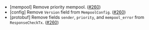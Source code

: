 - [mempool] Remove priority mempool. 
  ([\#260](https://github.com/cometbft/cometbft/issues/260))
- [config] Remove `Version` field from `MempoolConfig`. 
  ([\#260](https://github.com/cometbft/cometbft/issues/260))
- [protobuf] Remove fields `sender`, `priority`, and `mempool_error` from
  `ResponseCheckTx`. ([\#260](https://github.com/cometbft/cometbft/issues/260))